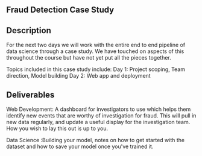 ## Fraud Detection Case Study

## Description
For the next two days we will work with the entire end to end pipeline of data science through a case study. We have touched on aspects of this throughout the course but have not yet put all the pieces together.

Topics included in this case study include:
Day 1: Project scoping, Team direction, Model building
Day 2: Web app and deployment

## Deliverables
Web Development: A dashboard for investigators to use which helps them identify new events that are worthy of investigation for fraud. This will pull in new data regularly, and update a useful display for the investigation team. How you wish to lay this out is up to you.

Data Science :Building your model, notes on how to get started with the dataset and how to save your model once you've trained it.
